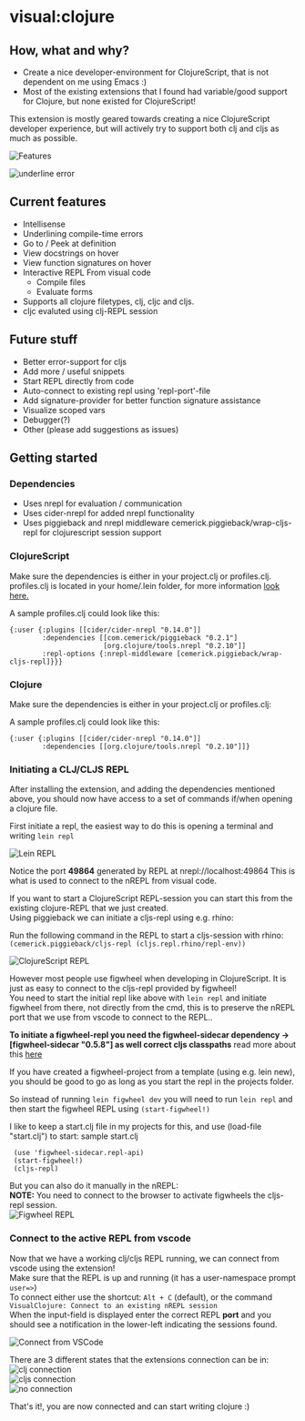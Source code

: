 # visual:clojure

## How, what and why?

* Create a nice developer-environment for ClojureScript, that is not dependent on me using Emacs :)
* Most of the existing extensions that I found had variable/good support for Clojure, but none existed for ClojureScript!

This extension is mostly geared towards creating a nice ClojureScript developer experience, but will actively try to support
both clj and cljs as much as possible.

![Features](/assets/howto/features.gif)

![underline error](/assets/howto/error.png)  

## Current features
* Intellisense
* Underlining compile-time errors
* Go to / Peek at definition
* View docstrings on hover
* View function signatures on hover
* Interactive REPL From visual code 
  * Compile files
  * Evaluate forms
* Supports all clojure filetypes, clj, cljc and cljs.
 * cljc evaluted using clj-REPL session

## Future stuff
* Better error-support for cljs
* Add more / useful snippets
* Start REPL directly from code
* Auto-connect to existing repl using 'repl-port'-file
* Add signature-provider for better function signature assistance
* Visualize scoped vars
* Debugger(?)
* Other (please add suggestions as issues)

## Getting started
### Dependencies
* Uses nrepl for evaluation / communication
* Uses cider-nrepl for added nrepl functionality
* Uses piggieback and nrepl middleware cemerick.piggieback/wrap-cljs-repl for clojurescript session support

### ClojureScript
Make sure the dependencies is either in your project.clj or profiles.clj.
profiles.clj is located in your home/.lein folder, for more information [look here.](https://github.com/technomancy/leiningen/blob/master/doc/PROFILES.md)

A sample profiles.clj could look like this:
```
{:user {:plugins [[cider/cider-nrepl "0.14.0"]]
        :dependencies [[com.cemerick/piggieback "0.2.1"]
                       [org.clojure/tools.nrepl "0.2.10"]]
        :repl-options {:nrepl-middleware [cemerick.piggieback/wrap-cljs-repl]}}}
```

### Clojure
Make sure the dependencies is either in your project.clj or profiles.clj:

A sample profiles.clj could look like this:
```
{:user {:plugins [[cider/cider-nrepl "0.14.0"]]
        :dependencies [[org.clojure/tools.nrepl "0.2.10"]]}
```

### Initiating a CLJ/CLJS REPL
After installing the extension, and adding the dependencies mentioned above, 
you should now have access to a set of commands if/when opening a clojure file.

First initiate a repl, the easiest way to do this is opening a terminal and writing ```lein repl```

![Lein REPL](/assets/howto/lein_repl.gif)

Notice the port **49864** generated by  REPL at nrepl://localhost:49864
This is what is used to connect to the nREPL from visual code.

If you want to start a ClojureScript REPL-session you can start this from the existing clojure-REPL that we just created.  
Using piggieback we can initiate a cljs-repl using e.g. rhino:  

Run the following command in the REPL to start a cljs-session with rhino: ```(cemerick.piggieback/cljs-repl (cljs.repl.rhino/repl-env))```  

![ClojureScript REPL](/assets/howto/cljs_repl.gif)

However most people use figwheel when developing in ClojureScript. It is just as easy to connect to the cljs-repl provided by figwheel!  
You need to start the initial repl like above with ```lein repl``` and initiate figwheel from there, not directly from the cmd, 
this is to preserve the nREPL port that we use from vscode to connect to the REPL..  

**To initiate a figwheel-repl you need the figwheel-sidecar dependency -> [figwheel-sidecar "0.5.8"] as well correct cljs classpaths**
read more about this [here](https://github.com/bhauman/lein-figwheel/wiki/Using-the-Figwheel-REPL-within-NRepl)  

If you have created a figwheel-project from a template (using e.g. lein new), you should be good to go as long as you start the repl in the projects folder.  

So instead of running ```lein figwheel dev``` you will need to run ```lein repl```
and then start the figwheel REPL using ```(start-figwheel!)```  

I like to keep a start.clj file in my projects for this, and use (load-file "start.clj") to start:
sample start.clj  

```
 (use 'figwheel-sidecar.repl-api)
 (start-figwheel!)
 (cljs-repl)
```

But you can also do it manually in the nREPL:  
**NOTE:** You need to connect to the browser to activate figwheels the cljs-repl session.  
![Figwheel REPL](/assets/howto/figwheel.gif)


### Connect to the active REPL from vscode

Now that we have a working clj/cljs REPL running, we can connect from vscode using the extension!  
Make sure that the REPL is up and running (it has a user-namespace prompt ```user=>```)  
To connect either use the shortcut:  ```Alt + C``` (default), or the command ```VisualClojure: Connect to an existing nREPL session```  
When the input-field is displayed enter the correct REPL **port** and you should see a notification in the lower-left indicating the sessions found.  

![Connect from VSCode](/assets/howto/connect.gif)

There are 3 different states that the extensions connection can be in:  
 ![clj connection](/assets/howto/status_clj.png)  
 ![cljs connection](/assets/howto/status_cljs.png)  
 ![no connection](/assets/howto/status_not_connected.png)  


That's it!, you are now connected and can start writing clojure :)
